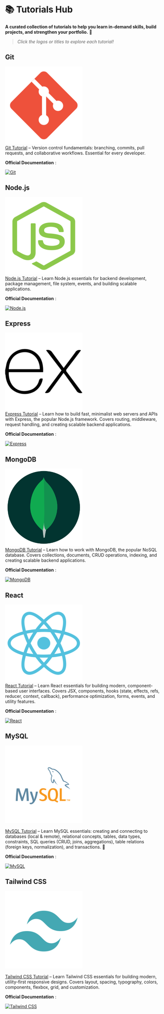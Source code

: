 # 📚 Tutorials Hub

**A curated collection of tutorials to help you learn in-demand skills, build projects, and strengthen your portfolio.** 🚀

> _Click the logos or titles to explore each tutorial!_

## Git

[<img src="./icons/git.svg" width="250"/>](https://younes-alhyan.github.io/tutorials-hub/index.html?tutorial=git)  
[Git Tutorial](https://younes-alhyan.github.io/tutorials-hub/index.html?tutorial=git) – Version control fundamentals: branching, commits, pull requests, and collaborative workflows. Essential for every developer.

**Official Documentation** :

[![Git](https://img.shields.io/badge/Git-F05032?style=for-the-badge&logo=git&logoColor=white)](https://git-scm.com/)

## Node.js

[<img src="./icons/nodejs.svg" width="250"/>](https://younes-alhyan.github.io/tutorials-hub/index.html?tutorial=nodejs)  
[Node.js Tutorial](https://younes-alhyan.github.io/tutorials-hub/index.html?tutorial=nodejs) – Learn Node.js essentials for backend development, package management, file system, events, and building scalable applications.

**Official Documentation** :

[![Node.js](https://img.shields.io/badge/Node.js-339933?style=for-the-badge&logo=node.js&logoColor=white)](https://nodejs.org/)

## Express

[<img src="./icons/express.svg" width="250"/>](https://younes-alhyan.github.io/tutorials-hub/index.html?tutorial=express)  
[Express Tutorial](https://younes-alhyan.github.io/tutorials-hub/index.html?tutorial=express) – Learn how to build fast, minimalist web servers and APIs with Express, the popular Node.js framework. Covers routing, middleware, request handling, and creating scalable backend applications.

**Official Documentation** :

[![Express](https://img.shields.io/badge/Express-000000?style=for-the-badge&logo=express&logoColor=white)](https://expressjs.com/)

## MongoDB

[<img src="./icons/mongodb.svg" width="250"/>](https://younes-alhyan.github.io/tutorials-hub/index.html?tutorial=mongodb)  
[MongoDB Tutorial](https://younes-alhyan.github.io/tutorials-hub/index.html?tutorial=mongodb) – Learn how to work with MongoDB, the popular NoSQL database. Covers collections, documents, CRUD operations, indexing, and creating scalable backend applications.

**Official Documentation** :

[![MongoDB](https://img.shields.io/badge/MongoDB-47A248?style=for-the-badge&logo=mongodb&logoColor=white)](https://www.mongodb.com/)

## React

[<img src="./icons/react.svg" width="250"/>](https://younes-alhyan.github.io/tutorials-hub/index.html?tutorial=react)  
[React Tutorial](https://younes-alhyan.github.io/tutorials-hub/index.html?tutorial=react) – Learn React essentials for building modern, component-based user interfaces. Covers JSX, components, hooks (state, effects, refs, reducer, context, callback), performance optimization, forms, events, and utility features.

**Official Documentation** :

[![React](https://img.shields.io/badge/React-61DAFB?style=for-the-badge&logo=react&logoColor=black)](https://react.dev/)

## MySQL

[<img src="./icons/mysql.svg" width="250"/>](https://younes-alhyan.github.io/tutorials-hub/index.html?tutorial=mysql)

[MySQL Tutorial](https://younes-alhyan.github.io/tutorials-hub/index.html?tutorial=mysql) – Learn MySQL essentials: creating and connecting to databases (local & remote), relational concepts, tables, data types, constraints, SQL queries (CRUD, joins, aggregations), table relations (foreign keys, normalization), and transactions. 🚀

**Official Documentation** :

[![MySQL](https://img.shields.io/badge/MySQL-4479A1?style=for-the-badge&logo=mysql&logoColor=white)](https://www.mysql.com/)

## Tailwind CSS

[<img src="./icons/tailwindcss.svg" width="250"/>](https://younes-alhyan.github.io/tutorials-hub/index.html?tutorial=tailwindcss)

[Tailwind CSS Tutorial](https://younes-alhyan.github.io/tutorials-hub/index.html?tutorial=tailwindcss) – Learn Tailwind CSS essentials for building modern, utility-first responsive designs. Covers layout, spacing, typography, colors, components, flexbox, grid, and customization.

**Official Documentation** :

[![Tailwind CSS](https://img.shields.io/badge/Tailwind%20CSS-06B6D4?style=for-the-badge&logo=tailwind-css&logoColor=white)](https://tailwindcss.com/)
